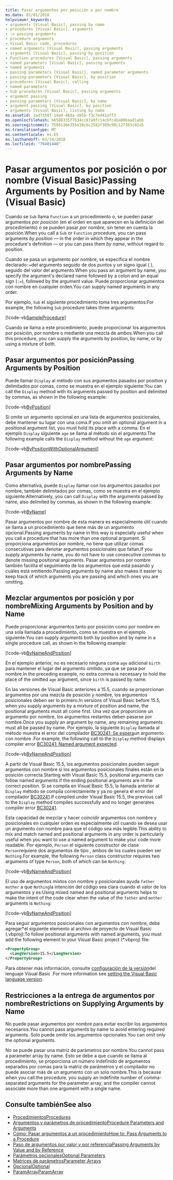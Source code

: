 ```yaml
---
title: Pasar argumentos por posición o por nombre
ms.date: 02/01/2018
helpviewer_keywords:
- arguments [Visual Basic], passing by name
- procedures [Visual Basic], arguments
- := passing arguments
- procedure arguments
- Visual Basic code, procedures
- named arguments [Visual Basic], passing arguments
- arguments [Visual Basic], passing by position
- Function procedures [Visual Basic], passing arguments
- named parameters [Visual Basic], passing arguments
- named arguments
- passing parameters [Visual Basic], named parameter arguments
- passing parameters [Visual Basic], by position
- procedures [Visual Basic], calling
- named parameters
- Sub procedures [Visual Basic], passing arguments
- argument passing
- passing parameters [Visual Basic], by name
- argument passing [Visual Basic], by position
- arguments [Visual Basic], listing by name
ms.assetid: 1ad7358f-1da9-48da-a95b-f3c7ed41eff3
ms.openlocfilehash: b6588335f7634cc87a9fc14cbfc4ba80baad1abb
ms.sourcegitcommit: 7588136e355e10cbc2582f389c90c127363c02a5
ms.translationtype: MT
ms.contentlocale: es-ES
ms.lasthandoff: 03/14/2020
ms.locfileid: "79401440"
---
```

# <a name="passing-arguments-by-position-and-by-name-visual-basic"></a><span data-ttu-id="dc5d6-102">Pasar argumentos por posición o por nombre (Visual Basic)</span><span class="sxs-lookup"><span data-stu-id="dc5d6-102">Passing Arguments by Position and by Name (Visual Basic)</span></span>

<span data-ttu-id="dc5d6-103">Cuando se `Sub` llama `Function` a un procedimiento o, se pueden pasar argumentos *por posición* (en el orden en que aparecen en la definición del procedimiento) o se pueden pasar *por nombre,* sin tener en cuenta la posición.</span><span class="sxs-lookup"><span data-stu-id="dc5d6-103">When you call a `Sub` or `Function` procedure, you can pass arguments *by position* — in the order in which they appear in the procedure's definition — or you can pass them *by name*, without regard to position.</span></span>

<span data-ttu-id="dc5d6-104">Cuando se pasa un argumento por nombre, se especifica el nombre declarado`:=`del argumento seguido de dos puntos y un signo igual ( ), seguido del valor del argumento.</span><span class="sxs-lookup"><span data-stu-id="dc5d6-104">When you pass an argument by name, you specify the argument's declared name followed by a colon and an equal sign (`:=`), followed by the argument value.</span></span> <span data-ttu-id="dc5d6-105">Puede proporcionar argumentos con nombre en cualquier orden.</span><span class="sxs-lookup"><span data-stu-id="dc5d6-105">You can supply named arguments in any order.</span></span>

<span data-ttu-id="dc5d6-106">Por ejemplo, `Sub` el siguiente procedimiento toma tres argumentos:</span><span class="sxs-lookup"><span data-stu-id="dc5d6-106">For example, the following `Sub` procedure takes three arguments:</span></span>

[!code-vb[SampleProcedure](../../../../../samples/snippets/visualbasic/programming-guide/language-features/passing-named-arguments/module1.vb#1)]

<span data-ttu-id="dc5d6-107">Cuando se llama a este procedimiento, puede proporcionar los argumentos por posición, por nombre o mediante una mezcla de ambos.</span><span class="sxs-lookup"><span data-stu-id="dc5d6-107">When you call this procedure, you can supply the arguments by position, by name, or by using a mixture of both.</span></span>

## <a name="passing-arguments-by-position"></a><span data-ttu-id="dc5d6-108">Pasar argumentos por posición</span><span class="sxs-lookup"><span data-stu-id="dc5d6-108">Passing Arguments by Position</span></span>

<span data-ttu-id="dc5d6-109">Puede llamar `Display` al método con sus argumentos pasados por position y delimitados por comas, como se muestra en el ejemplo siguiente:</span><span class="sxs-lookup"><span data-stu-id="dc5d6-109">You can call the `Display` method with its arguments passed by position and delimited by commas, as shown in the following example:</span></span>

[!code-vb[ByPosition](../../../../../samples/snippets/visualbasic/programming-guide/language-features/passing-named-arguments/module1.vb#2)]

<span data-ttu-id="dc5d6-110">Si omite un argumento opcional en una lista de argumentos posicionales, debe mantener su lugar con una coma.</span><span class="sxs-lookup"><span data-stu-id="dc5d6-110">If you omit an optional argument in a positional argument list, you must hold its place with a comma.</span></span> <span data-ttu-id="dc5d6-111">En el ejemplo `Display` siguiente `age` se llama al método sin el argumento:</span><span class="sxs-lookup"><span data-stu-id="dc5d6-111">The following example calls the `Display` method without the `age` argument:</span></span>

[!code-vb[ByPositionWithOptionalArgument](../../../../../samples/snippets/visualbasic/programming-guide/language-features/passing-named-arguments/module1.vb#3)]

## <a name="passing-arguments-by-name"></a><span data-ttu-id="dc5d6-112">Pasar argumentos por nombre</span><span class="sxs-lookup"><span data-stu-id="dc5d6-112">Passing Arguments by Name</span></span>

<span data-ttu-id="dc5d6-113">Como alternativa, puede `Display` llamar con los argumentos pasados por nombre, también delimitados por comas, como se muestra en el ejemplo siguiente:</span><span class="sxs-lookup"><span data-stu-id="dc5d6-113">Alternatively, you can call `Display` with the arguments passed by name, also delimited by commas, as shown in the following example:</span></span>

[!code-vb[ByName](../../../../../samples/snippets/visualbasic/programming-guide/language-features/passing-named-arguments/module1.vb#4)]

<span data-ttu-id="dc5d6-114">Pasar argumentos por nombre de esta manera es especialmente útil cuando se llama a un procedimiento que tiene más de un argumento opcional.</span><span class="sxs-lookup"><span data-stu-id="dc5d6-114">Passing arguments by name in this way is especially useful when you call a procedure that has more than one optional argument.</span></span> <span data-ttu-id="dc5d6-115">Si proporciona argumentos por nombre, no tiene que utilizar comas consecutivas para denotar argumentos posicionales que faltan.</span><span class="sxs-lookup"><span data-stu-id="dc5d6-115">If you supply arguments by name, you do not have to use consecutive commas to denote missing positional arguments.</span></span> <span data-ttu-id="dc5d6-116">Pasar argumentos por nombre también facilita el seguimiento de los argumentos que está pasando y cuáles está omitiendo.</span><span class="sxs-lookup"><span data-stu-id="dc5d6-116">Passing arguments by name also makes it easier to keep track of which arguments you are passing and which ones you are omitting.</span></span>

## <a name="mixing-arguments-by-position-and-by-name"></a><span data-ttu-id="dc5d6-117">Mezclar argumentos por posición y por nombre</span><span class="sxs-lookup"><span data-stu-id="dc5d6-117">Mixing Arguments by Position and by Name</span></span>

<span data-ttu-id="dc5d6-118">Puede proporcionar argumentos tanto por posición como por nombre en una sola llamada a procedimiento, como se muestra en el ejemplo siguiente:</span><span class="sxs-lookup"><span data-stu-id="dc5d6-118">You can supply arguments both by position and by name in a single procedure call, as shown in the following example:</span></span>

[!code-vb[ByNameAndPosition](../../../../../samples/snippets/visualbasic/programming-guide/language-features/passing-named-arguments/module1.vb#5)]

<span data-ttu-id="dc5d6-119">En el ejemplo anterior, no es necesario ninguna coma `age` adicional `birth` para mantener el lugar del argumento omitido, ya que se pasa por nombre.</span><span class="sxs-lookup"><span data-stu-id="dc5d6-119">In the preceding example, no extra comma is necessary to hold the place of the omitted `age` argument, since `birth` is passed by name.</span></span>

<span data-ttu-id="dc5d6-120">En las versiones de Visual Basic anteriores a 15.5, cuando se proporcionan argumentos por una mezcla de posición y nombre, los argumentos posicionales deben ser lo primero.</span><span class="sxs-lookup"><span data-stu-id="dc5d6-120">In versions of Visual Basic before 15.5, when you supply arguments by a mixture of position and name, the positional arguments must all come first.</span></span> <span data-ttu-id="dc5d6-121">Una vez que proporcione un argumento por nombre, los argumentos restantes deben pasarse por nombre.</span><span class="sxs-lookup"><span data-stu-id="dc5d6-121">Once you supply an argument by name, any remaining arguments must all be passed by name.</span></span>  <span data-ttu-id="dc5d6-122">Por ejemplo, la siguiente `Display` llamada al método muestra el error del compilador [BC30241: Se espera](../../../misc/bc30241.md)un argumento con nombre .</span><span class="sxs-lookup"><span data-stu-id="dc5d6-122">For example, the following call to the `Display` method displays compiler error [BC30241: Named argument expected](../../../misc/bc30241.md).</span></span>

[!code-vb[ByNameAndPosition](../../../../../samples/snippets/visualbasic/programming-guide/language-features/passing-named-arguments/module1.vb#6)]

<span data-ttu-id="dc5d6-123">A partir de Visual Basic 15.5, los argumentos posicionales pueden seguir argumentos con nombre si los argumentos posicionales finales están en la posición correcta.</span><span class="sxs-lookup"><span data-stu-id="dc5d6-123">Starting with Visual Basic 15.5, positional arguments can follow named arguments if the ending positional arguments are in the correct position.</span></span> <span data-ttu-id="dc5d6-124">Si se compila en Visual Basic 15.5, la llamada anterior al `Display` método se compila correctamente y ya no genera el error del compilador [BC30241](../../../misc/bc30241.md).</span><span class="sxs-lookup"><span data-stu-id="dc5d6-124">If compiled under Visual Basic 15.5, the previous call to the `Display` method compiles successfully and no longer generates compiler error [BC30241](../../../misc/bc30241.md).</span></span>

<span data-ttu-id="dc5d6-125">Esta capacidad de mezclar y hacer coincidir argumentos con nombre y posicionales en cualquier orden es especialmente útil cuando se desea usar un argumento con nombre para que el código sea más legible.</span><span class="sxs-lookup"><span data-stu-id="dc5d6-125">This ability to mix and match named and positional arguments in any order is particularly useful when you want to use a named argument to make your code more readable.</span></span> <span data-ttu-id="dc5d6-126">Por ejemplo, `Person` el siguiente constructor de clase `Person`requiere dos argumentos de tipo , ambos de los cuales pueden ser `Nothing`.</span><span class="sxs-lookup"><span data-stu-id="dc5d6-126">For example, the following `Person` class constructor requires two arguments of type `Person`, both of which can be `Nothing`.</span></span>

[!code-vb[ByNameAndPosition](../../../../../samples/snippets/visualbasic/programming-guide/language-features/passing-named-arguments/module1.vb#7)]

<span data-ttu-id="dc5d6-127">El uso de argumentos mixtos con nombre y posicionales ayuda `father` `mother` a que `Nothing`la intención del código sea clara cuando el valor de los argumentos y es:</span><span class="sxs-lookup"><span data-stu-id="dc5d6-127">Using mixed named and positional arguments helps to make the intent of the code clear when the value of the `father` and `mother` arguments is `Nothing`:</span></span>

[!code-vb[ByNameAndPosition](../../../../../samples/snippets/visualbasic/programming-guide/language-features/passing-named-arguments/module1.vb#8)]

<span data-ttu-id="dc5d6-128">Para seguir argumentos posicionales con argumentos con nombre, debe agregar\*el siguiente elemento al archivo de proyecto de Visual Basic (.vbproj):</span><span class="sxs-lookup"><span data-stu-id="dc5d6-128">To follow positional arguments with named arguments, you must add the following element to your Visual Basic project (\*.vbproj) file:</span></span>

```xml
<PropertyGroup>
  <LangVersion>15.5</LangVersion>
</PropertyGroup>
```

<span data-ttu-id="dc5d6-129">Para obtener más información, consulte [configuración de la versión](../../../language-reference/configure-language-version.md)del lenguaje Visual Basic .</span><span class="sxs-lookup"><span data-stu-id="dc5d6-129">For more information see [setting the Visual Basic language version](../../../language-reference/configure-language-version.md).</span></span>

## <a name="restrictions-on-supplying-arguments-by-name"></a><span data-ttu-id="dc5d6-130">Restricciones a la entrega de argumentos por nombre</span><span class="sxs-lookup"><span data-stu-id="dc5d6-130">Restrictions on Supplying Arguments by Name</span></span>

<span data-ttu-id="dc5d6-131">No puede pasar argumentos por nombre para evitar escribir los argumentos necesarios.</span><span class="sxs-lookup"><span data-stu-id="dc5d6-131">You cannot pass arguments by name to avoid entering required arguments.</span></span> <span data-ttu-id="dc5d6-132">Solo puede omitir los argumentos opcionales.</span><span class="sxs-lookup"><span data-stu-id="dc5d6-132">You can omit only the optional arguments.</span></span>

<span data-ttu-id="dc5d6-133">No se puede pasar una matriz de parámetros por nombre.</span><span class="sxs-lookup"><span data-stu-id="dc5d6-133">You cannot pass a parameter array by name.</span></span> <span data-ttu-id="dc5d6-134">Esto se debe a que cuando se llama al procedimiento, se proporciona un número indefinido de argumentos separados por comas para la matriz de parámetros y el compilador no puede asociar más de un argumento con un solo nombre.</span><span class="sxs-lookup"><span data-stu-id="dc5d6-134">This is because when you call the procedure, you supply an indefinite number of comma-separated arguments for the parameter array, and the compiler cannot associate more than one argument with a single name.</span></span>

## <a name="see-also"></a><span data-ttu-id="dc5d6-135">Consulte también</span><span class="sxs-lookup"><span data-stu-id="dc5d6-135">See also</span></span>

- [<span data-ttu-id="dc5d6-136">Procedimientos</span><span class="sxs-lookup"><span data-stu-id="dc5d6-136">Procedures</span></span>](./index.md)
- [<span data-ttu-id="dc5d6-137">Argumentos y parámetros de procedimiento</span><span class="sxs-lookup"><span data-stu-id="dc5d6-137">Procedure Parameters and Arguments</span></span>](./procedure-parameters-and-arguments.md)
- [<span data-ttu-id="dc5d6-138">Cómo: Pasar argumentos a un procedimiento</span><span class="sxs-lookup"><span data-stu-id="dc5d6-138">How to: Pass Arguments to a Procedure</span></span>](./how-to-pass-arguments-to-a-procedure.md)
- [<span data-ttu-id="dc5d6-139">Paso de argumentos por valor y por referencia</span><span class="sxs-lookup"><span data-stu-id="dc5d6-139">Passing Arguments by Value and by Reference</span></span>](./passing-arguments-by-value-and-by-reference.md)
- [<span data-ttu-id="dc5d6-140">Parámetros opcionales</span><span class="sxs-lookup"><span data-stu-id="dc5d6-140">Optional Parameters</span></span>](./optional-parameters.md)
- [<span data-ttu-id="dc5d6-141">Matrices de parámetros</span><span class="sxs-lookup"><span data-stu-id="dc5d6-141">Parameter Arrays</span></span>](./parameter-arrays.md)
- [<span data-ttu-id="dc5d6-142">Opcional</span><span class="sxs-lookup"><span data-stu-id="dc5d6-142">Optional</span></span>](../../../../visual-basic/language-reference/modifiers/optional.md)
- [<span data-ttu-id="dc5d6-143">ParamArray</span><span class="sxs-lookup"><span data-stu-id="dc5d6-143">ParamArray</span></span>](../../../../visual-basic/language-reference/modifiers/paramarray.md)
